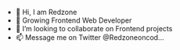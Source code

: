 - 👋 Hi, I am Redzone
- 🌱 Growing Frontend Web Developer
- 💞️ I’m looking to collaborate on Frontend projects
- 📫 Message me on Twitter @Redzoneoncod...

<!---
IamRedzone/IamRedzone is a ✨ special ✨ repository because its `README.md` (this file) appears on your GitHub profile.
You can click the Preview link to take a look at your changes.
--->
